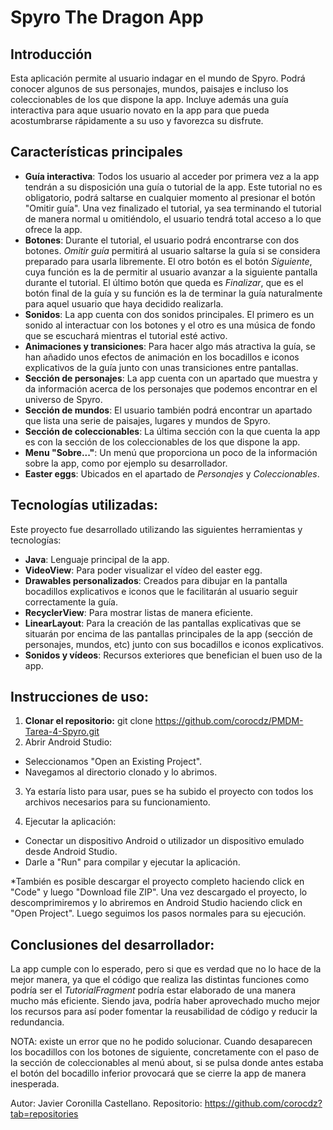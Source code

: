 # Spyro The Dragon App

## Introducción
Esta aplicación permite al usuario indagar en el mundo de Spyro. Podrá conocer algunos de sus personajes, mundos, paisajes e incluso los coleccionables de los que dispone la app. Incluye además una guía interactiva para aque usuario novato en la app para que pueda acostumbrarse rápidamente a su uso y favorezca su disfrute.

## Características principales
- **Guía interactiva**: Todos los usuario al acceder por primera vez a la app tendrán a su disposición una guía o tutorial de la app. Este tutorial no es obligatorio, podrá saltarse en cualquier momento al presionar el botón "Omitir guía". Una vez finalizado el tutorial, ya sea terminando el tutorial de manera normal u omitiéndolo, el usuario tendrá total acceso a lo que ofrece la app.
- **Botones**: Durante el tutorial, el usuario podrá encontrarse con dos botones. *Omitir guía* permitirá al usuario saltarse la guía si se considera preparado para usarla libremente. El otro botón es el botón *Siguiente*, cuya función es la de permitir al usuario avanzar a la siguiente pantalla durante el tutorial. El último botón que queda es *Finalizar*, que es el botón final de la guía y su función es la de terminar la guía naturalmente para aquel usuario que haya decidido realizarla.
- **Sonidos**: La app cuenta con dos sonidos principales. El primero es un sonido al interactuar con los botones y el otro es una música de fondo que se escuchará mientras el tutorial esté activo.
- **Animaciones y transiciones**: Para hacer algo más atractiva la guía, se han añadido unos efectos de animación en los bocadillos e iconos explicativos de la guía junto con unas transiciones entre pantallas.
- **Sección de personajes**: La app cuenta con un apartado que muestra y da información acerca de los personajes que podemos encontrar en el universo de Spyro.
- **Sección de mundos**: El usuario también podrá encontrar un apartado que lista una serie de paisajes, lugares y mundos de Spyro.
- **Sección de coleccionables**: La última sección con la que cuenta la app es con la sección de los coleccionables de los que dispone la app.
- **Menu "Sobre..."**: Un menú que proporciona un poco de la información sobre la app, como por ejemplo su desarrollador.
- **Easter eggs**: Ubicados en el apartado de *Personajes* y *Coleccionables*.

## Tecnologías utilizadas:
Este proyecto fue desarrollado utilizando las siguientes herramientas y tecnologías:
- **Java**: Lenguaje principal de la app.
- **VideoView**: Para poder visualizar el vídeo del easter egg.
- **Drawables personalizados**: Creados para dibujar en la pantalla bocadillos explicativos e iconos que le facilitarán al usuario seguir correctamente la guía.
- **RecyclerView**: Para mostrar listas de manera eficiente.
- **LinearLayout**: Para la creación de las pantallas explicativas que se situarán por encima de las pantallas principales de la app (sección de personajes, mundos, etc) junto con sus bocadillos e iconos explicativos.
- **Sonidos y vídeos**: Recursos exteriores que benefician el buen uso de la app.

## Instrucciones de uso:
1. **Clonar el repositorio:**
   git clone https://github.com/corocdz/PMDM-Tarea-4-Spyro.git
2. Abrir Android Studio:
- Seleccionamos "Open an Existing Project".
- Navegamos al directorio clonado y lo abrimos.
   
3. Ya estaría listo para usar, pues se ha subido el proyecto con todos los archivos necesarios para su funcionamiento.

4. Ejecutar la aplicación:
- Conectar un dispositivo Android o utilizador un dispositivo emulado desde Android Studio.
- Darle a "Run" para compilar y ejecutar la aplicación.

*También es posible descargar el proyecto completo haciendo click en "Code" y luego "Download file ZIP". Una vez descargado el proyecto, lo descomprimiremos y lo abriremos en Android Studio haciendo click en "Open Project".
Luego seguimos los pasos normales para su ejecución.

## Conclusiones del desarrollador:
La app cumple con lo esperado, pero si que es verdad que no lo hace de la mejor manera, ya que el código que realiza las distintas funciones como podría ser el *TutorialFragment* podría estar elaborado de una manera mucho más eficiente. Siendo java, podría haber aprovechado mucho mejor los recursos para así poder fomentar la reusabilidad de código y reducir la redundancia.

NOTA: existe un error que no he podido solucionar. Cuando desaparecen los bocadillos con los botones de siguiente, concretamente con el paso de la sección de coleccionables al menú about, si se pulsa donde antes estaba el botón del bocadillo inferior provocará que se cierre la app de manera inesperada.

Autor: Javier Coronilla Castellano.
Repositorio: https://github.com/corocdz?tab=repositories
